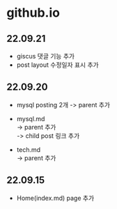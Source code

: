 # github.io


## 22.09.21  
  - giscus 댓글 기능 추가  
  - post layout 수정일자 표시 추가

## 22.09.20  
  - mysql posting 2개
    -> parent 추가  

  - mysql.md    
    -> parent 추가  
    -> child post 링크 추가  

  - tech.md  
    -> parent 추가  

## 22.09.15  
  - Home(index.md) page 추가  
